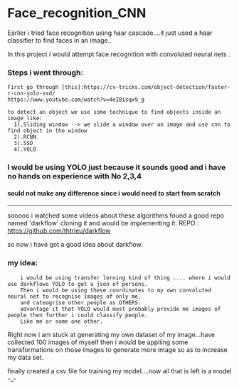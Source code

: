# Face_recognition_CNN

Earlier i tried face recognition using haar cascade....it just used a haar classifier to find faces in an image..

In this project i would attempt face recognition with convoluted neural nets .

### Steps i went through:
    First go through [this]:https://cv-tricks.com/object-detection/faster-r-cnn-yolo-ssd/
    https://www.youtube.com/watch?v=4eIBisqx9_g
    
    to detect an object we use some technique to find objects inside an image like:
      1).Sliding window --> we slide a window over an image and use cnn to find object in the window
      2).RCNN
      3).SSD
      4).YOLO
### I would be using YOLO just because it sounds good and i have no hands on experience with No 2,3,4
#### sould not make any difference since i would need to start from scratch

--------------------
sooooo i watched some videos about these algorithms found a good repo named 'darkflow' cloning it and would be implementing it.
REPO : https://github.com/thtrieu/darkflow

so now i have got a good idea about darkflow.
### my idea:
        i would be using transfer lerning kind of thing .... where i would use darkflows YOLO to get a json of persons.
        Then i would be using these coordinates to my own convoluted neural net to recognise images of only me.
        and cateogrise other people as OTHERS.
        advantage it that YOLO would most probably provide me images of people then further i could classify people.
        Like me or some one other.
        
Right now i am stuck at generating my own dataset of my image...have collected 100 images of myself then i would be appliing some transformations on those images to generate more image so as to increase my data set.


finally created a csv file for training my model....now all that is left is a model -_-
